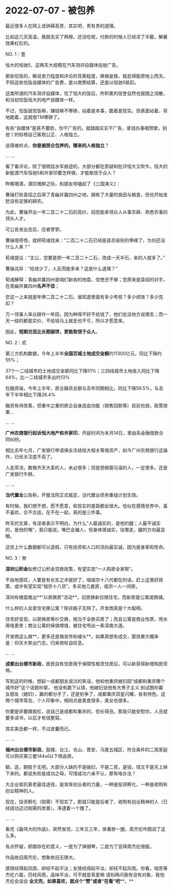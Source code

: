 # 2022-07-07 - 被包养

最近很多人在网上说钟薛高贵，其实吧，贵有贵的道理。

比如这几天高温，我就去买了两根，还没吃呢，付款的时候人已经凉了半截，解暑效果杠杠的。

NO. 1｜壹

恒大的恒驰5，这两天大规模在汽车测评自媒体投放广告。

那些恰饭的，解说卖力程度和评论的背离程度，换做是我，尴尬得能原地上西天。不知这些恰饭自媒体的广告费，是以商票结算，还是以恒驰5抵扣。

这类所谓的汽车测评自媒体，恰了恒大的饭后，所积累的信誉自然也就随之消散，和当初恰饭恒大的地产自媒体一样。

不过，恰饭就恰饭嘛，赚钱嘛不寒碜，站着是本事，跪着是现实。但表面站着，背地跪着，这就很TM寒碜了。

有些“自媒体”是真不要脸，你干广告的，就踏踏实实干广告，拿钱办事唱赞歌，别他丫的标榜自己客观公正、人格独立。

说得难听点，**你是被房企包养的，哪来的人格独立**？

... ...

看了看评论，除了很明显水军痕迹的，大部分都在质疑和批评恒大又吹牛。恒大的新能源汽车恒驰5和许家印要怎样做，才能取信于众人？

昨晚喝酒，酒饮微醉之际，和朋友唠嗑起了《三国演义》：

曹操打败袁绍之后得了青幽并冀四州之地，拥有了大量的良田与粮食，但也开始发愁没有足够的耕农。

为此，曹操开出一年二百二十二石的高价，招揽能率领众人从事农耕、熟悉农事的领头人才。

可公告发出去后，应者寥寥。

曹操很奇怪，就把荀彧找来：“二百二十二石已经是县丞级别的俸禄了，为何还没什么人来？”

荀彧提议：“主公，您要是把一年二百二十二石，改成一天半石，来的人就多了。”

曹操诧异：“给钱少了，人反而能多来？这是什么道理？”

荀彧解释：青幽并冀四州是咱们新收的地盘，信誉还不够；您原来是袁绍的对手，在青幽并冀四州**名声不佳**；

您这一上来就是年俸二百二十二石，谁知道里面有多少考核？多少绩效？多少克扣？

万一领事人率众耕作一年田，因为种得不好不给钱了，他们也没地方说理去；而一天一结的都是实价，不给钱马上就走也不亏，所以才愿意来。

因此，**短期兑现比长期画饼，更能取信于众人**。

NO. 2｜贰

第三方机构数据，今年上半年**全国百城土地成交金额**约11300亿元，同比下降约55%；

37个一二线城市的土地成交金额同比下降51%；三四线城市土地收入同比下降64%，比一二线城市多出约13%

在融资端，今年上半年，房企融资总额与去年同期相比，同比下降56.5%，与去年下半年相比下降26.4%

融资有待改善，但重中之重的房企自身造血功能（销售回款等）目前也弱，政策效果...

... ...

**广州农商银行起诉恒大地产和许家印**。开庭时间为本月14日，案由系金融借款合同纠纷。

相比去年七月，广发银行申请保全冻结恒大相关等值资产，如今广州农商银行这操作，已经关注度不高了。

人走茶凉。敢做齐天大圣的人，未必很多；但是想做弼马温的人，一定很多。还是广发银行牛掰。

... ...

**当代置业**公告称，开曼法院正式裁定，当代置业债务重组计划生效。

有时候，我们想不想，愿不愿意，和现实的差距都会很大。恰似在感情世界中，喜不喜欢，合不合适，在不在一起，真的是三件事。

昨天的文章，有读者表示不明白，为什么“人最诚实的，是他的腿；人最不诚实的，是他的嘴”，我只能说，嘴巴会骗人，但身体很诚实，往哪走，腿的方向最显眼。

这世上什么数据都可以造假，只有投资和人口的流向最实诚，因为是身家和性命。

NO. 3｜叁

**深圳公积金**拟修订公积金贷款政策，有望实现“一人购房全家帮”。

不由地感叹，人要是有长生之术就好了，咱祖宗十八代都在的话，赶上这类好政策，或许有望实现“祖宗十八贷”。多买他几套房，祖宗一人一间房。

深圳有楼盘推出**“以房换房”活动**，旧房换新仅限住宅，而新房是公寓或商铺。

什么样的人会拿住宅换公寓？除非脑子瓦特了。开发商真是个大聪明。

住宅好变现，以房换房等价交换，相当于全款买房了；而且公寓是商业性质，用水用电更贵；商业公寓的保值增值，被住宅甩出一条深南大道。

开发商这么做**，更多还是搞宣传和噱头**。如果真想有成交，那效果大概率是：仰天大笑出门去，归来倚杖自叹息。

... ...

**成都出台楼市新政**，居民自有住房用于保障性租赁住房后，可以新获得新增购房资格。

写到这的时候，想起一成都朋友说过的笑话，他和他重庆媳妇因“成都和重庆哪个城市好”这个话题吵架， 他没有跪下认错，他媳妇说他有大男子主义
别试图吵赢女朋友（媳妇），赢的都分手了，还是别争了，成都重庆双星闪耀，各有特色。这两个城市常去，个人印象中，相同点是美食很多，美女也很多。

你要是非要跟我杠，说自己是成都和重庆的，但长得丑。那我只能安慰你，人丑就要多读书，以后才有钱整容。

其实美丑都一样，不过皮囊而已。

... ...

**福州出台楼市新政**。鼓楼、台江、仓山、晋安、马尾五城区，符合条件的二孩家庭可以购买第三套144㎡以下商品房。

额，这，聊胜于无吧。大部分人缺的不是媳妇，不是二孩，是钱，钱又不是天上掉下来的。都说失败是成功之母，可惜成功六亲不认，那有啥办法？

大企业抵抗衰老最佳途径，是发挥创业者的力量，一种是投资孵化，一种是收购有创业精神的人。

现在，投资孵化（刚需）不现实了，那就只能是后者了，收购有创业精神的人（已经成功迈过刚需的改善）。净逮着一个撸了。

... ...

看完《最伟大的作品》，突然发现，三年又三年，体重胖一圈，周杰伦咋圆润了这么多。

有点怀疑，郎朗存在的意义，一是为了弹钢琴，二是为了显得周杰伦很瘦。

作品依旧周杰伦，想象依旧无限大。

感情经得起风雨，却经不起平淡；友情经得起平淡，却经不起风雨。你看，咱苦等杰伦六载，历经风雨，品味平淡，可不就是真爱嘛
请别再问我有没有对象，我怕杰伦会误会
**全文完，如果喜欢，就点个“赞”或者“在看”吧****。**